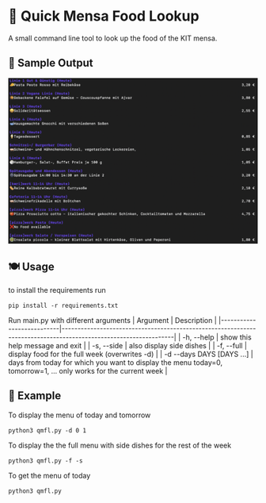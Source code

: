 # 🍕 Quick Mensa Food Lookup

A small command line tool to look up the food of the KIT mensa.

## 🍦 Sample Output
![](/screen.png)

## 🍽️ Usage
to install the requirements run
```
pip install -r requirements.txt
```

Run main.py with different arguments
| Argument                  | Description                                                                                                     |
|---------------------------|-----------------------------------------------------------------------------------------------------------------|
| -h, --help                | show this help message and exit                                                                                 |
| -s, --side                | also display side dishes                                                                                        |
| -f, --full                | display food for the full week (overwrites -d)                                                                  |
| -d --days DAYS [DAYS ...] | days from today for which you want to display the menu today=0, tomorrow=1, ... only works for the current week |

## 🍭 Example
To display the menu of today and tomorrow
```
python3 qmfl.py -d 0 1
```
To display the the full menu with side dishes for the rest of the week
```
python3 qmfl.py -f -s
```
To get the menu of today
```
python3 qmfl.py
```